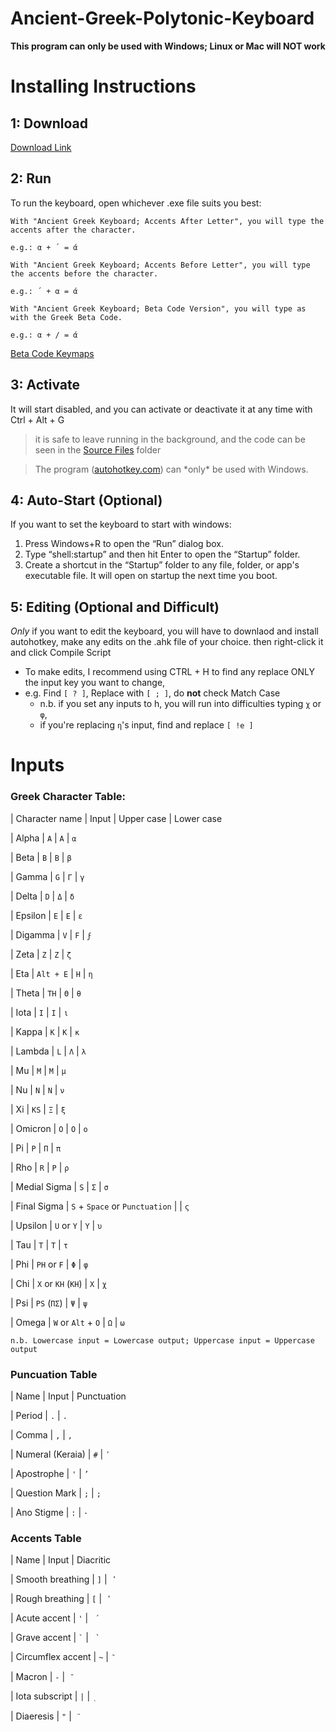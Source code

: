 # Ancient-Greek-Polytonic-Keyboard

**This program can only be used with Windows; Linux or Mac will NOT work**

# Installing Instructions

## 1: Download
[Download Link](https://github.com/Ithemule/Ancient-Greek-Polytonic-Keyboard/archive/refs/heads/main.zip)


## 2: Run
To run the keyboard, open whichever .exe file suits you best:

	With "Ancient Greek Keyboard; Accents After Letter", you will type the accents after the character. 
	
	e.g.: α + ´ = ά

	With "Ancient Greek Keyboard; Accents Before Letter", you will type the accents before the character. 
	
	e.g.: ´ + α = ά

	With "Ancient Greek Keyboard; Beta Code Version", you will type as with the Greek Beta Code. 
	
	e.g.: α + / = ά
  
[Beta Code Keymaps](https://en.wikipedia.org/wiki/Beta_Code#Greek_alphabet)

## 3: Activate
It will start disabled, and you can activate or deactivate it at any time with Ctrl + Alt + G

>it is safe to leave running in the background, and the code can be seen in the [Source Files](https://github.com/Ithemule/Ancient-Greek-Polytonic-Keyboard/tree/main/Source%20Files) folder

>The program ([autohotkey.com](https://www.autohotkey.com/)) can \*only\* be used with Windows.

## 4: Auto-Start (Optional)
If you want to set the keyboard to start with windows:
1. Press Windows+R to open the “Run” dialog box.
2. Type “shell:startup” and then hit Enter to open the “Startup” folder.
3. Create a shortcut in the “Startup” folder to any file, folder, or app's executable file. It will open on startup the next time you boot.

## 5: Editing (Optional and Difficult)
*Only* if you want to edit the keyboard, you will have to downlaod and install autohotkey, make any edits on the .ahk file of your choice. then right-click it and click Compile Script

- To make edits, I recommend using CTRL + H to find any replace ONLY the input key you want to change, 
 - e.g. Find `[ ? ]`, Replace with `[ ; ]`, do **not** check Match Case
   - n.b. if you set any inputs to h, you will run into difficulties typing `χ` or `φ`, 
    - if you're replacing `η`'s input, find and replace `[ !e ]`

# Inputs
### Greek Character Table:

| Character name 	| Input 		| Upper case 	| Lower case 


| Alpha 		| `A` 			| `Α` 		| `α` 

| Beta 			| `B` 			| `Β` 		| `β` 

| Gamma 		| `G` 			| `Γ` 		| `γ` 

| Delta 		| `D` 			| `Δ` 		| `δ` 

| Epsilon 		| `E` 			| `Ε` 		| `ε` 

| Digamma 		| `V` 			| `Ϝ` 		| `ϝ` 

| Zeta 			| `Z` 			| `Ζ` 		| `ζ` 

| Eta 			| `Alt + E` 		| `Η` 		| `η` 

| Theta 		| `TH` 			| `Θ` 		| `θ` 

| Iota 			| `I` 			| `Ι` 		| `ι` 

| Kappa 		| `K` 			| `Κ` 		| `κ` 

| Lambda 		| `L` 			| `Λ` 		| `λ` 

| Mu 			| `M` 			| `Μ` 		| `μ` 

| Nu 			| `N` 			| `Ν` 		| `ν` 

| Xi 			| `KS` 			| `Ξ` 		| `ξ` 

| Omicron 		| `O` 			| `Ο` 		| `ο` 

| Pi 			| `P` 			| `Π` 		| `π` 

| Rho 			| `R` 			| `Ρ` 		| `ρ` 

| Medial Sigma 		| `S` 			| `Σ` 		| `σ` 

| Final Sigma 		| `S` + `Space` or `Punctuation` |  		| `ς` 

| Upsilon 		| `U` or `Y` 		| `Υ` 		| `υ` 

| Tau 			| `T` 			| `Τ` 		| `τ` 

| Phi 			| `PH` or `F` 		| `Φ` 		| `φ` 

| Chi 			| `X` or `KH` (`ΚΗ`) 		| `Χ` 		| `χ` 

| Psi 			| `PS` (`ΠΣ`)		| `Ψ` 		| `ψ` 

| Omega 		| `W` or `Alt` + `O` 		| `Ω` 		| `ω` 

	n.b. Lowercase input = Lowercase output; Uppercase input = Uppercase output

### Puncuation Table

| Name 			| Input | Punctuation 


| Period 		| `.` 	| `.` 

| Comma 		| `,` 	| `,` 

| Numeral (Keraia) 	| `#` 	| `ʹ` 

| Apostrophe 		| `'` 	| `’` 

| Question Mark 	| `;` 	| `;` 

| Ano Stigme		| `:` 	| `·` 

### Accents Table

| Name 			| Input | Diacritic 


| Smooth breathing 	| `]` 	|  ` ̓ `

| Rough breathing 	| `[` 	|  ` ̔ `

| Acute accent 		| `'` 	| ` ́ `

| Grave accent 		| `` ` `` | ` ̀ `

| Circumflex accent 	| `~` 	|  ` ͂ `

| Macron 		| `-` 	|  ` ̄ `

| Iota subscript 	| `|` 	|  ` ͅ `

| Diaeresis 		| `"` 	|  ` ̈ `
